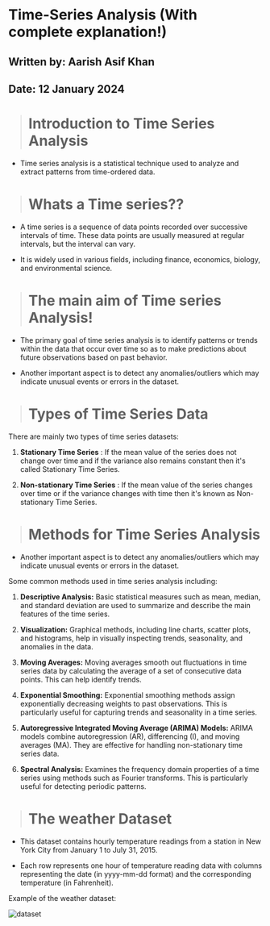 # **Time-Series Analysis (With complete explanation!)**

## **Written by: Aarish Asif Khan**

## **Date: 12 January 2024**

> # **Introduction to Time Series Analysis**

- Time series analysis is a statistical technique used to analyze and extract patterns from time-ordered data. 

> # **Whats a Time series??**

- A time series is a sequence of data points recorded over successive intervals of time. These data points
are usually measured at regular intervals, but the interval can vary.

- It is widely used in various fields, including finance, economics, biology, and environmental science. 

> # **The main aim of Time series Analysis!**

- The primary goal of time series analysis is to identify patterns or trends within the data that
occur over time so as to make predictions about future observations based on past behavior.

- Another important aspect is to detect any anomalies/outliers which may indicate unusual events
or errors in the dataset.

> # **Types of Time Series Data**

There are mainly two types of time series datasets:

1. **Stationary Time Series** : If the mean value of the series does not change
over time and if the variance also remains constant then it's called Stationary Time Series.

2. **Non-stationary Time Series** : If the mean value of the series changes over time or if the variance changes with time then it's known as Non-stationary Time Series.

> # **Methods for Time Series Analysis**

- Another important aspect is to detect any anomalies/outliers which may indicate unusual events
or errors in the dataset.

Some common methods used in time series analysis including: 

1. **Descriptive Analysis:** Basic statistical measures such as mean, median, and standard deviation are used to summarize and describe the main features of the time series.

2. **Visualization:** Graphical methods, including line charts, scatter plots, and histograms, help in visually inspecting trends, seasonality, and anomalies in the data.

3. **Moving Averages:** Moving averages smooth out fluctuations in time series data by calculating the average of a set of consecutive data points. This can help identify trends.

4. **Exponential Smoothing:** Exponential smoothing methods assign exponentially decreasing weights to past observations. This is particularly useful for capturing trends and seasonality in a time series.

5. **Autoregressive Integrated Moving Average (ARIMA) Models:** ARIMA models combine autoregression (AR), differencing (I), and moving averages (MA). They are effective for handling non-stationary time series data.

6. **Spectral Analysis:** Examines the frequency domain properties of a time series using methods such as Fourier transforms. This is particularly useful for detecting periodic patterns.


> # **The weather Dataset**

- This dataset contains hourly temperature readings from a station in New York City from January 1
to July 31, 2015. 

- Each row represents one hour of temperature reading data with columns representing the date (in yyyy-mm-dd format) and the corresponding temperature (in Fahrenheit).

Example of the weather dataset:

![dataset](dataset.png)